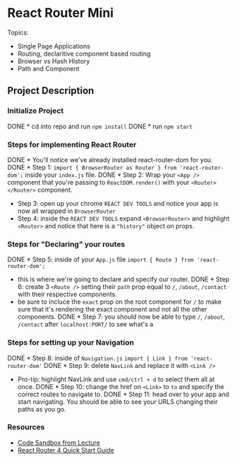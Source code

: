 # React Router Mini

Topics:
  * Single Page Applications
  * Routing, declaritive component based routing
  * Browser vs Hash History
  * Path and Component



## Project Description

### Initialize Project
DONE * cd into repo and run `npm install`
DONE * run `npm start` 

### Steps for implementing React Router

DONE * You'll notice we've already installed react-router-dom for you.
DONE * Step 1: `import { BrowserRouter as Router } from 'react-router-dom';` inside your `index.js` file.
DONE * Step 2: Wrap your `<App />` component that you're passing to `ReactDOM.render()` with your `<Router> </Router>` component.
* Step 3: open up your chrome `REACT DEV TOOLS` and notice your app is now all wrapped in `BrowserRouter`
* Step 4: inside the `REACT DEV TOOLS` expand `<BrowserRouter>` and highlight `<Router>` and notice that here is a `"history"` object on props.

### Steps for "Declaring" your routes

DONE * Step 5: inside of your `App.js` file `import { Route } from 'react-router-dom';`
  - this is where we're going to declare and specify our router. 
DONE * Step 6: create 3 `<Route />` setting their `path` prop equal to `/`, `/about`, `/contact` with their respective components.
  - be sure to incluce the `exact` prop on the root component for `/` to make sure that it's rendering the exact component and not all the other components. 
DONE * Step 7: you should now be able to type `/`, `/about`, `/contact` after `localhost:PORT/` to see what's a

### Steps for setting up your Navigation

DONE * Step 8: inside of `Navigation.js` `import { Link } from 'react-router-dom'` 
DONE * Step 9: delete `NavLink` and replace it with `<Link />`
  - Pro-tip: highlight NavLink and use `cmd/ctrl + d` to select them all at once.
DONE * Step 10: change the href on `<Link>` to `to` and specify the correct routes to navigate to. 
DONE * Step 11: head over to your app and start navigating. You should be able to see your URLS changing their paths as you go.

### Resources

* [Code Sandbox from Lecture](https://codesandbox.io/s/n58oqgwmP)
* [React Router 4 Quick Start Guide](https://reacttraining.com/react-router/web/guides/quick-start)
